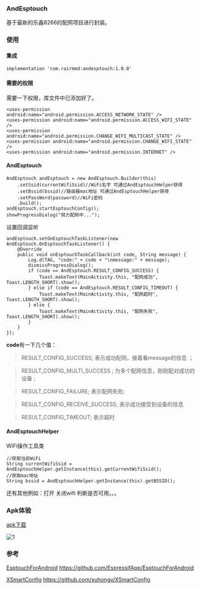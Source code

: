 ### AndEsptouch
基于最新的乐鑫8266的配网项目进行封装。
### 使用

#### 集成
```
implementation 'com.rairmmd:andesptouch:1.0.0'
```
#### 需要的权限
需要一下权限，库文件中已添加好了。
```
<uses-permission android:name="android.permission.ACCESS_NETWORK_STATE" />
<uses-permission android:name="android.permission.ACCESS_WIFI_STATE" />
<uses-permission android:name="android.permission.CHANGE_WIFI_MULTICAST_STATE" />
<uses-permission android:name="android.permission.CHANGE_WIFI_STATE" />
<uses-permission android:name="android.permission.INTERNET" />
```
#### AndEsptouch
```
AndEsptouch andEsptouch = new AndEsptouch.Builder(this)
    .setSsid(currentWifiSsid)//WiFi名字 可通过AndEsptouchHelper获得
    .setBssid(bssid)//路由器mac地址 可通过AndEsptouchHelper获得
    .setPassWord(password)//WiFi密码
    .build();
andEsptouch.startEsptouchConfig();
showProgressDialog("努力配网中...");
```
设置回调监听
```
andEsptouch.setOnEsptouchTaskListener(new AndEsptouch.OnEsptouchTaskListener() {
    @Override
    public void onEsptouchTaskCallback(int code, String message) {
        Log.d(TAG, "code:" + code + "\nmessage:" + message);
        dismissProgressDialog();
        if (code == AndEsptouch.RESULT_CONFIG_SUCCESS) {
            Toast.makeText(MainActivity.this, "配网成功", Toast.LENGTH_SHORT).show();
        } else if (code == AndEsptouch.RESULT_CONFIG_TIMEOUT) {
            Toast.makeText(MainActivity.this, "配网超时", Toast.LENGTH_SHORT).show();
        } else {
            Toast.makeText(MainActivity.this, "配网失败", Toast.LENGTH_SHORT).show();
        }
    }
});
```
**code**有一下几个值：
>RESULT_CONFIG_SUCCESS; 表示成功配网，接着看message的信息 ；

>RESULT_CONFIG_MULTI_SUCCESS ; 为多个配网信息，刚刚配对成功的设备 ;

>RESULT_CONFIG_FAILURE; 表示配网失败;

>RESULT_CONFIG_RECEIVE_SUCCESS; 表示成功接受到设备的信息

>RESULT_CONFIG_TIMEOUT; 表示超时

#### AndEsptouchHelper
WiFi操作工具类
```
//获取当前WiFi
String currentWifiSsid = AndEsptouchHelper.getInstance(this).getCurrentWifiSsid();
//获取mac地址
String bssid = AndEsptouchHelper.getInstance(this).getBSSID();
```
还有其他例如：打开 关闭wifi  判断是否可用。。。

### Apk体验
[apk下载](https://github.com/Rairmmd/AndEsptouch/raw/master/app/release/app-release.apk)

![1]
### 参考
[EsptouchForAndroid](https://github.com/EspressifApp/EsptouchForAndroid) 
https://github.com/EspressifApp/EsptouchForAndroid

[XSmartConfig](https://github.com/xuhongv/XSmartConfig) https://github.com/xuhongv/XSmartConfig

[1]:https://s1.ax1x.com/2018/06/27/PPbQfJ.png
